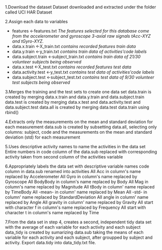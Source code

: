 1.Download the dataset
  Dataset downloaded and extracted under the folder called UCI HAR Dataset

2.Assign each data to variables
  - features <-features.txt
    *The features selected for this database come from the accelerometer and gyroscope 3-axial raw signals tAcc-XYZ        and tGyro-XYZ.*
  - data.x.train <-X_train.txt
  *contains recorded features train data*
  - data.y.train <-y_train.txt
  *contains train data of activities'code labels*
  - data.subject.train <-subject_train.txt
  *contains train data of 21/30 volunteer subjects being observed*
  - data.x.test <-X_test.txt
  *contains recorded features test data*
  - data.activity.test <-y_test.txt
  *contains test data of activities'code labels*
  - data.subject.test <-subject_test.txt
  *contains test data of 9/30 volunteer test subjects being observed*

3.Merges the training and the test sets to create one data set
data.train is created by merging  data.x.train and data.y.train and data.subject.train
data.test is created by merging data.x.test and data.activity.test and data.subject.test
data.all  is created by merging data.test data.train using rbind()

4.Extracts only the measurements on the mean and standard deviation for each measurement
data.sub is created by subsetting data.all, selecting only columns: subject, code and the measurements on the mean and standard deviation (std) for each measurement

5.Uses descriptive activity names to name the activities in the data set
Entire numbers in code column of the data.sub replaced with corresponding activity taken from second column of the activities variable

6.Appropriately labels the data set with descriptive variable names
code column in data.sub renamed into activities
All Acc in column's name replaced by Accelerometer
All Gyro in column's name replaced by Gyroscope
All BodyBody in column's name replaced by Body
All Mag in column's name replaced by Magnitude
All tBody in column' name replaced by TimeBody
All -mean- in column' name replaced by Mean
All -std- in column' name replaced by StandardDeviation
All angle in column' name replaced by Angle
All gravity in column' name replaced by Gravity
All start with character f in column's name replaced by Frequency
All start with character t in column's name replaced by Time

7.From the data set in step 4, creates a second, independent tidy data set with the average of each variable for each activity and each subject
data_tidy is created by sumarizing data.sub taking the means of each variable for each activity and each subject, after groupped by subject and activity.
Export data.tidy into data_tidy.txt file.